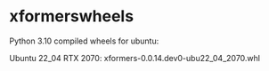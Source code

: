 # xformerswheels
Python 3.10 compiled wheels for ubuntu:

Ubuntu 22_04
RTX 2070: xformers-0.0.14.dev0-ubu22_04_2070.whl
